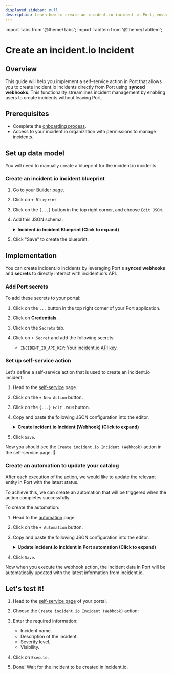 ```yaml
---
displayed_sidebar: null
description: Learn how to create an incident.io incident in Port, ensuring timely resolution and effective incident management.
---
```


import Tabs from '@theme/Tabs';
import TabItem from '@theme/TabItem';

# Create an incident.io Incident

## Overview
This guide will help you implement a self-service action in Port that allows you to create incident.io incidents directly from Port using **synced webhooks**.
This functionality streamlines incident management by enabling users to create incidents without leaving Port.


## Prerequisites

- Complete the [onboarding process](/getting-started/overview).
- Access to your incident.io organization with permissions to manage incidents.

## Set up data model

You will need to manually create a blueprint for the incident.io incidents.  

### Create an incident.io incident blueprint

1. Go to your [Builder](https://app.getport.io/settings/data-model) page.
2. Click on `+ Blueprint`.
3. Click on the `{...}` button in the top right corner, and choose `Edit JSON`.
4. Add this JSON schema:

    <details>
    <summary><b>Incident.io Incident Blueprint (Click to expand)</b></summary>

    ```json showLineNumbers
    {
    "identifier": "incidentIOIncident",
    "description": "This blueprint represents an incident.io incident",
    "title": "Incident.io Incident",
    "icon": "Alert",
    "schema": {
        "properties": {
        "url": {
            "type": "string",
            "title": "Incident URL",
            "format": "url"
        },
        "severity": {
            "title": "Severity",
            "type": "string"
        },
        "createdBy": {
            "title": "Created By",
            "type": "string"
        },
        "createdAt": {
            "title": "Created At",
            "type": "string",
            "format": "date-time"
        },
        "description": {
            "title": "Description",
            "type": "string"
        },
        "visibility": {
            "type": "string",
            "title": "Visibility",
            "enum": [
            "public",
            "private"
            ],
            "enumColors": {
            "public": "darkGray",
            "private": "darkGray"
            }
        },
        "status": {
            "type": "string",
            "title": "Status",
            "enum": [
            "Investigating",
            "Fixing",
            "Monitoring",
            "Closed",
            "Resolved",
            "Merged"
            ],
            "enumColors": {
            "Investigating": "red",
            "Fixing": "yellow",
            "Monitoring": "purple",
            "Closed": "darkGray",
            "Resolved": "green",
            "Merged": "green"
            }
        }
        },
        "required": []
    },
    "mirrorProperties": {},
    "calculationProperties": {},
    "aggregationProperties": {},
    "relations": {}
    }
    ```
    </details>

5. Click "Save" to create the blueprint.

## Implementation

You can create incident.io incidents by leveraging Port's **synced webhooks** and **secrets** to directly interact with incident.io's API.

### Add Port secrets

To add these secrets to your portal:

1. Click on the `...` button in the top right corner of your Port application.

2. Click on **Credentials**.

3. Click on the `Secrets` tab.

4. Click on `+ Secret` and add the following secrets:
    - `INCIDENT_IO_API_KEY`: Your [incident.io API key](https://app.incident.io/settings/api-keys).


### Set up self-service action

Let's define a self-service action that is used to create an incident.io incident:

1. Head to the [self-service](https://app.getport.io/self-serve) page.
2. Click on the `+ New Action` button.
3. Click on the `{...} Edit JSON` button.
4. Copy and paste the following JSON configuration into the editor.

    <details>
    <summary><b>Create incident.io Incident (Webhook) (Click to expand)</b></summary>

    ```json showLineNumbers
    {
    "identifier": "create_incident_io_incident_webhook",
    "title": "Create incident.io Incident (Webhook)",
    "icon": "Alert",
    "description": "Create a new incident.io incident",
    "trigger": {
        "type": "self-service",
        "operation": "CREATE",
        "userInputs": {
        "properties": {
            "name": {
            "type": "string",
            "title": "Name",
            "description": "The name or title of the incident"
            },
            "severity": {
            "icon": "DefaultProperty",
            "title": "Severity",
            "type": "string",
            "enum": [
                "Minor",
                "Major",
                "Critical"
            ],
            "enumColors": {
                "Minor": "blue",
                "Major": "orange",
                "Critical": "red"
            }
            },
            "description": {
            "type": "string",
            "title": "Description",
            "description": "Detailed description about the incident"
            },
            "visibility": {
            "type": "string",
            "title": "Visibility",
            "enum": [
                "public",
                "private"
            ],
            "enumColors": {
                "public": "turquoise",
                "private": "red"
            }
            }
        },
        "required": ["name", "severity", "visibility"],
        "order": [
            "name",
            "description",
            "severity",
            "visibility"
        ]
        }
    },
    "invocationMethod": {
        "type": "WEBHOOK",
        "url": "https://api.incident.io/v2/incidents",
        "agent": false,
        "synchronized": true,
        "method": "POST",
        "headers": {
        "Authorization": "Bearer {{.secrets.INCIDENT_IO_API_KEY}}",
        "Content-Type": "application/json"
        },
        "body": {
        "name": "{{.inputs.name}}",
        "severity_id": "{{ if .inputs.severity == \"Minor\" then \"01J53A3A1FNEEQKFGSDKETN6DJ\" elif .inputs.severity == \"Major\" then \"01J53A3A1F2RCGSQQQNA6NJ5CY\" elif .inputs.severity == \"Critical\" then \"01J53A3A1FGWNRNK1TMK9CWJJW\" else \"01J53A3A1FNEEQKFGSDKETN6DJ\" end }}",
        "summary": "{{.inputs.description}}",
        "visibility": "{{.inputs.visibility}}",
        "idempotency_key": "{{ now | tostring | @base64 }}"
        }
    },
    "requiredApproval": false
    }
    ```
    :::tip Extending Incident Severity Levels
    By default, incident.io provides three severity levels: `Minor`, `Major`, and `Critical`. However, your organization may have additional severity levels. To include them, use the [List Severity API](https://api-docs.incident.io/tag/Severities-V1#operation/Severities%20V1_List) to fetch all available severity levels. Then, update the `severity_id` values in the request body to match the correct IDs from the API response.
    :::
    </details>

5. Click `Save`.

Now you should see the `Create incident.io Incident (Webhook)` action in the self-service page. 🎉

### Create an automation to update your catalog

After each execution of the action, we would like to update the relevant entity in Port with the latest status.  

To achieve this, we can create an automation that will be triggered when the action completes successfully.

To create the automation:

1. Head to the [automation](https://app.getport.io/settings/automations) page.

2. Click on the `+ Automation` button.

3. Copy and paste the following JSON configuration into the editor.

    <details>
    <summary><b>Update incident.io incident in Port automation (Click to expand)</b></summary>

    ```json showLineNumbers
    {
    "identifier": "incident_io_incident_sync_status",
    "title": "Sync incident.io Incident Status",
    "description": "Update incident.io incident data in Port after creation",
    "trigger": {
        "type": "automation",
        "event": {
        "type": "RUN_UPDATED",
        "actionIdentifier": "create_incident_io_incident_webhook"
        },
        "condition": {
        "type": "JQ",
        "expressions": [
            ".diff.after.status == \"SUCCESS\""
        ],
        "combinator": "and"
        }
    },
    "invocationMethod": {
        "type": "UPSERT_ENTITY",
        "blueprintIdentifier": "incidentIOIncident",
        "mapping": {
        "identifier": "{{.event.diff.after.response.incident.id}}",
        "title": "{{.event.diff.after.response.incident.name}}",
        "properties": {
            "url": "{{.event.diff.after.response.incident.permalink}}",
            "status": "{{.event.diff.after.response.incident.incident_status.name}}",
            "severity": "{{.event.diff.after.response.incident.severity.name}}",
            "visibility": "{{.event.diff.after.response.incident.visibility}}",
            "description": "{{.event.diff.after.response.incident.summary}}",
            "createdBy": "{{.event.diff.after.response.incident.creator.api_key.name}}",
            "createdAt": "{{.event.diff.after.response.incident.created_at}}"
        },
        "relations": {}
        }
    },
    "publish": true
    }
    ```
    </details>

4. Click `Save`.

Now when you execute the webhook action, the incident data in Port will be automatically updated with the latest information from incident.io.


## Let's test it!

1. Head to the [self-service page](https://app.getport.io/self-serve) of your portal.

2. Choose the `Create incident.io Incident (Webhook)` action:

3. Enter the required information:
   - Incident name.
   - Description of the incident.
   - Severity level.
   - Visibility.

4. Click on `Execute`.

5. Done! Wait for the incident to be created in incident.io.
